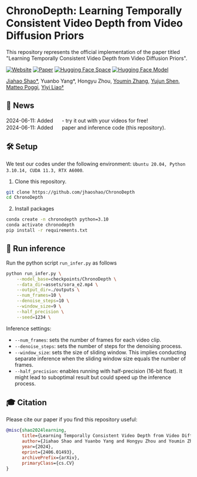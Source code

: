 # ChronoDepth: Learning Temporally Consistent Video Depth from Video Diffusion Priors

This repository represents the official implementation of the paper titled "Learning Temporally Consistent Video Depth from Video Diffusion Priors".

[![Website](https://img.shields.io/website?url=https%3A%2F%2Fjhaoshao.github.io%2FChronoDepth%2F&up_message=ChronoDepth&up_color=blue&style=flat&logo=timescale&logoColor=%23FFDC0F)](https://jhaoshao.github.io/ChronoDepth/) [![Paper](https://img.shields.io/badge/arXiv-PDF-b31b1b)](https://arxiv.org/abs/2406.01493) [![Hugging Face Space](https://img.shields.io/badge/🤗%20Hugging%20Face-Space-yellow)](https://huggingface.co/spaces/jhshao/ChronoDepth)
[![Hugging Face Model](https://img.shields.io/badge/🤗%20Hugging%20Face-Model-green)](https://huggingface.co/jhshao/ChronoDepth)

[Jiahao Shao*](https://jhaoshao.github.io/), Yuanbo Yang*, Hongyu Zhou, [Youmin Zhang](https://youmi-zym.github.io/),  [Yujun Shen](https://shenyujun.github.io/), [Matteo Poggi](https://mattpoggi.github.io/), [Yiyi Liao†](https://yiyiliao.github.io/ )

## 📢 News
2024-06-11: Added <a href="https://huggingface.co/spaces/jhshao/ChronoDepth"><img src="https://img.shields.io/badge/🤗%20Hugging%20Face-Space-yellow" height="16"></a> - try it out with your videos for free!<br>2024-06-11: Added <a href="https://arxiv.org/abs/2406.01493"><img src="https://img.shields.io/badge/arXiv-PDF-b31b1b" height="16"></a> paper and inference code (this repository).

## 🛠️ Setup
We test our codes under the following environment: `Ubuntu 20.04, Python 3.10.14, CUDA 11.3, RTX A6000`.
1. Clone this repository.
```bash
git clone https://github.com/jhaoshao/ChronoDepth
cd ChronoDepth
```
2. Install packages
```bash
conda create -n chronodepth python=3.10
conda activate chronodepth
pip install -r requirements.txt
```

## 🚀 Run inference
Run the python script `run_infer.py` as follows
```bash
python run_infer.py \
    --model_base=checkpoints/ChronoDepth \
    --data_dir=assets/sora_e2.mp4 \
    --output_dir=./outputs \
    --num_frames=10 \
    --denoise_steps=10 \
    --window_size=9 \
    --half_precision \
    --seed=1234 \
```
Inference settings:
- `--num_frames`: sets the number of frames for each video clip.
- `--denoise_steps`: sets the number of steps for the denoising process.
- `--window_size`: sets the size of sliding window. This implies conducting separate inference when the sliding window size equals the number of frames.
- `--half_precision`: enables running with half-precision (16-bit float). It might lead to suboptimal result but could speed up the inference process.

## 🎓 Citation

Please cite our paper if you find this repository useful:

```bibtex
@misc{shao2024learning,
      title={Learning Temporally Consistent Video Depth from Video Diffusion Priors}, 
      author={Jiahao Shao and Yuanbo Yang and Hongyu Zhou and Youmin Zhang and Yujun Shen and Matteo Poggi and Yiyi Liao},
      year={2024},
      eprint={2406.01493},
      archivePrefix={arXiv},
      primaryClass={cs.CV}
}
```